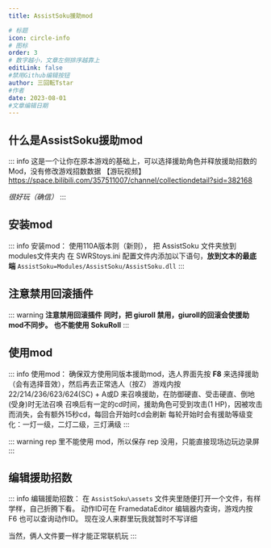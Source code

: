 ```yaml
---
title: AssistSoku援助mod

# 标题
icon: circle-info
# 图标
order: 3
# 数字越小，文章左侧排序越靠上
editLink: false
#禁用Github编辑按钮
author: 三回転Tstar
#作者
date: 2023-08-01
#文章编辑日期
---
```


## **什么是AssistSoku援助mod**

::: info
这是一个让你在原本游戏的基础上，可以选择援助角色并释放援助招数的Mod，没有修改游戏招数数据
【游玩视频】  https://space.bilibili.com/357511007/channel/collectiondetail?sid=382168

*很好玩（确信）*
:::

## 安装mod
::: info 安装mod：
使用110A版本则（新则），
把 AssistSoku 文件夹放到modules文件夹内
在 SWRStoys.ini 配置文件内添加以下语句，**放到文本的最底端**
`AssistSoku=Modules/AssistSoku/AssistSoku.dll`
:::

## 注意禁用回滚插件
::: warning **注意禁用回滚插件**
**同时，把 giuroll 禁用，giuroll的回滚会使援助mod不同步。**
**也不能使用 SokuRoll**
:::

## 使用mod
::: info 使用mod：
确保双方使用同版本援助mod，选人界面先按 **F8** 来选择援助（会有选择音效），然后再去正常选人（按Z）
游戏内按 22/214/236/623/624(SC) + A或D 来召唤援助，在防御硬直、受击硬直、倒地(受身)时无法召唤
召唤后有一定的cd时间，援助角色可受到攻击(1 HP)，因被攻击而消失，会有额外15秒cd，每回合开始时cd会刷新
每轮开始时会有援助等级变化：一灯一级，二灯二级，三灯满级
:::

::: warning
rep 里不能使用 mod，所以保存 rep 没用，只能直接现场边玩边录屏
:::

## 编辑援助招数
::: info 编辑援助招数：
在 `AssistSoku\assets` 文件夹里随便打开一个文件，有样学样，自己折腾下看。
动作ID可在 FramedataEditor 编辑器内查询，游戏内按 F6 也可以查询动作ID。
现在没人来群里玩我就暂时不写详细

当然，俩人文件要一样才能正常联机玩
:::


